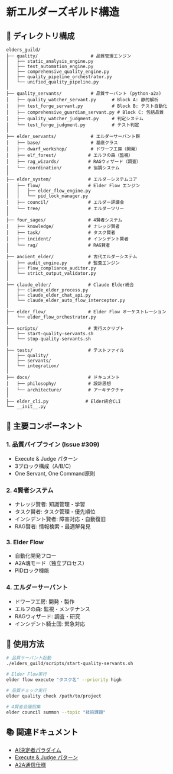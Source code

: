 # 新エルダーズギルド構造

## 📁 ディレクトリ構成

```
elders_guild/
├── quality/                    # 品質管理エンジン
│   ├── static_analysis_engine.py
│   ├── test_automation_engine.py
│   ├── comprehensive_quality_engine.py
│   ├── quality_pipeline_orchestrator.py
│   └── unified_quality_pipeline.py
│
├── quality_servants/           # 品質サーバント (python-a2a)
│   ├── quality_watcher_servant.py      # Block A: 静的解析
│   ├── test_forge_servant.py           # Block B: テスト自動化
│   ├── comprehensive_guardian_servant.py # Block C: 包括品質
│   ├── quality_watcher_judgment.py     # 判定システム
│   └── test_forge_judgment.py          # テスト判定
│
├── elder_servants/             # エルダーサーバント群
│   ├── base/                   # 基底クラス
│   ├── dwarf_workshop/         # ドワーフ工房（開発）
│   ├── elf_forest/            # エルフの森（監視）
│   ├── rag_wizards/           # RAGウィザード（調査）
│   └── coordination/          # 協調システム
│
├── elder_system/              # エルダーシステムコア
│   ├── flow/                  # Elder Flow エンジン
│   │   ├── elder_flow_engine.py
│   │   └── pid_lock_manager.py
│   ├── council/               # エルダー評議会
│   └── tree/                  # エルダーツリー
│
├── four_sages/                # 4賢者システム
│   ├── knowledge/             # ナレッジ賢者
│   ├── task/                  # タスク賢者
│   ├── incident/              # インシデント賢者
│   └── rag/                   # RAG賢者
│
├── ancient_elder/             # 古代エルダーシステム
│   ├── audit_engine.py        # 監査エンジン
│   ├── flow_compliance_auditor.py
│   └── strict_output_validator.py
│
├── claude_elder/              # Claude Elder統合
│   ├── claude_elder_process.py
│   ├── claude_elder_chat_api.py
│   └── claude_elder_auto_flow_interceptor.py
│
├── elder_flow/                # Elder Flow オーケストレーション
│   └── elder_flow_orchestrator.py
│
├── scripts/                   # 実行スクリプト
│   ├── start-quality-servants.sh
│   └── stop-quality-servants.sh
│
├── tests/                     # テストファイル
│   ├── quality/
│   ├── servants/
│   └── integration/
│
├── docs/                      # ドキュメント
│   ├── philosophy/            # 設計思想
│   └── architecture/          # アーキテクチャ
│
├── elder_cli.py              # Elder統合CLI
└── __init__.py
```

## 🎯 主要コンポーネント

### 1. **品質パイプライン** (Issue #309)
- Execute & Judge パターン
- 3ブロック構成（A/B/C）
- One Servant, One Command原則

### 2. **4賢者システム**
- ナレッジ賢者: 知識管理・学習
- タスク賢者: タスク管理・優先順位
- インシデント賢者: 障害対応・自動復旧
- RAG賢者: 情報検索・最適解発見

### 3. **Elder Flow**
- 自動化開発フロー
- A2A魂モード（独立プロセス）
- PIDロック機能

### 4. **エルダーサーバント**
- ドワーフ工房: 開発・製作
- エルフの森: 監視・メンテナンス
- RAGウィザード: 調査・研究
- インシデント騎士団: 緊急対応

## 🔧 使用方法

```bash
# 品質サーバント起動
./elders_guild/scripts/start-quality-servants.sh

# Elder Flow実行
elder flow execute "タスク名" --priority high

# 品質チェック実行
elder quality check /path/to/project

# 4賢者会議招集
elder council summon --topic "技術課題"
```

## 📚 関連ドキュメント
- [AI決定者パラダイム](docs/philosophy/AI_DECISION_MAKER_PARADIGM.md)
- [Execute & Judge パターン](docs/architecture/EXECUTE_JUDGE_PATTERN.md)
- [A2A通信仕様](docs/architecture/A2A_COMMUNICATION.md)